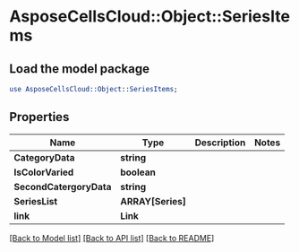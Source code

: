 # AsposeCellsCloud::Object::SeriesItems 

## Load the model package
```perl
use AsposeCellsCloud::Object::SeriesItems;
```

## Properties
Name | Type | Description | Notes
------------ | ------------- | ------------- | -------------
**CategoryData** | **string** |  |
**IsColorVaried** | **boolean** |  |
**SecondCatergoryData** | **string** |  |
**SeriesList** | **ARRAY[Series]** |  |
**link** | **Link** |  |  

[[Back to Model list]](../README.md#documentation-for-models) [[Back to API list]](../README.md#documentation-for-api-endpoints) [[Back to README]](../README.md)

